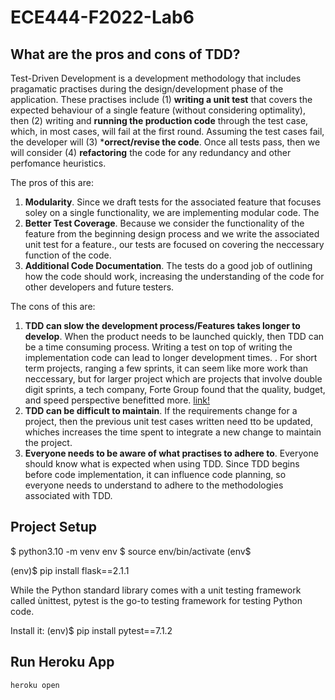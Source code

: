 # ECE444-F2022-Lab6
## What are the pros and cons of TDD?
Test-Driven Development is a development methodology that includes pragamatic practises during the design/development phase of the application. These practises include (1) **writing a unit test** that covers the expected behaviour of a single feature (without considering optimality), then (2) writing and **running the production code** through the test case, which, in most cases, will fail at the first round. Assuming the test cases fail, the developer will (3) ***orrect/revise the code**. Once all tests pass, then we will consider (4) **refactoring** the code for any redundancy and other perfomance heuristics.

The pros of this are:
1. **Modularity**. Since we draft tests for the associated feature that focuses soley on a single functionality, we are implementing modular code. The 
2. **Better Test Coverage**. Because we consider the functionality of the feature from the beginning design process and we write the associated unit test for a feature., our tests are focused on covering the neccessary function of the code. 
3. **Additional Code Documentation**. The tests do a good job of outlining how the code should work, increasing the understanding of the code for other developers and future testers.

The cons of this are:
1. **TDD can slow the development process/Features takes longer to develop**. When the product needs to be launched quickly, then TDD can be a time consuming process. Writing a test on top of writing the implementation code can lead to longer development times. . For short term projects, ranging a few sprints, it can seem like more work than neccessary, but for larger project which are projects that involve double digit sprints, a tech company, Forte Group found that the quality, budget, and speed perspective benefitted more. [link!](https://fortegrp.com/test-driven-development-benefits/#:~:text=Fewer%20bugs%20and%20errors%20are,quality%20of%20the%20final%20product.)
2. **TDD can be difficult to maintain**. If the requirements change for a project, then the previous unit test cases written need tto be updated, whiches increases the time spent to integrate a new change to maintain the project. 
3. **Everyone needs to be aware of what practises to adhere to**. Everyone should know what is expected when using TDD. Since TDD begins before code implementation, it can influence code planning, so everyone needs to understand to adhere to the methodologies associated with TDD.

## Project Setup
$ python3.10 -m venv env
$ source env/bin/activate
(env$

(env)$ pip install flask==2.1.1

While the Python standard library comes with a unit testing framework called ùnittest, pytest is the go-to testing framework for testing Python code.

Install it:
(env)$ pip install pytest==7.1.2

## Run Heroku App
`heroku open`
